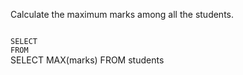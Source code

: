 Calculate the maximum marks among all the students.



<Editor lang="sql" dbName="students1.db" type="exercise">
<code>
SELECT
FROM
</code>

<solution>
SELECT MAX(marks)
FROM students
</solution>
</Editor>